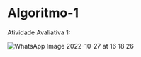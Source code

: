# Algoritmo-1
Atividade Avaliativa 1:

 ![WhatsApp Image 2022-10-27 at 16 18 26](https://user-images.githubusercontent.com/111435624/198383377-8056d0b7-cabc-4332-9f75-8385fb01642e.jpeg)
